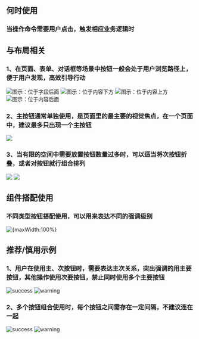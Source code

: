 ## 何时使用

### 当操作命令需要用户点击，触发相应业务逻辑时

## 与布局相关

### 1、在页面、表单、对话框等场景中按钮一般会处于用户浏览路径上，便于用户发现，高效引导行动

![图示：位于字段后面](001)
![图示：位于内容下方](002)
![图示：位于内容上方](003)
![图示：位于内容后面](004)

### 2、主按钮通常单独使用，是页面里的最主要的视觉焦点，在一个页面中，建议最多只出现一个主按钮

![](005)

### 3、当有限的空间中需要放置按钮数量过多时，可以适当将次按钮折叠，或者对按钮就行组合排列

![](006)
![](007)

## 组件搭配使用

### 不同类型按钮搭配使用，可以用来表达不同的强调级别

![{maxWidth:100%}](008)

## 推荐/慎用示例

### 1、用户在使用主、次按钮时，需要表达主次关系，突出强调的用主要按钮，其他操作使用次要按钮，禁止同时使用多个主要按钮

![success](009)
![warning](010)

### 2、多个按钮组合使用时，每个按钮之间需存在一定间隔，不建议连在一起

![success](011)
![warning](012)

